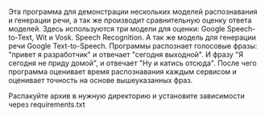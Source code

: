 Эта программа для демонстрации нескольких моделей распознавания и генерации речи, а так же производит сравнительную оценку ответа моделей.
Здесь используются три модели для оценки: Google Speech-to-Text, Wit и Vosk. Speech Recognition.
А так же модель для генерации речи Google Text-to-Speech.
Программы распознает голосовые фразы: "привет я разработчик" и отвечает "сегодня выходной". И фразу "Я сегодня не приду домой", и отвечает "Ну и катись отсюда".
После чего программа оценивает время распознавания каждым сервисом и оценивает точность на основе вышеуказанных фраз.

Распакуйте архив в нужную директорию и установите зависимости через requirements.txt
